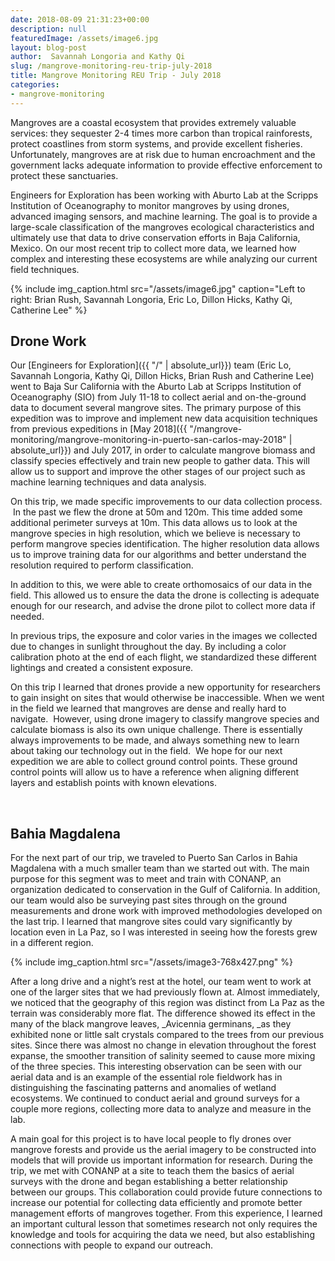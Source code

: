 ```yaml
---
date: 2018-08-09 21:31:23+00:00
description: null
featuredImage: /assets/image6.jpg
layout: blog-post
author:  Savannah Longoria and Kathy Qi
slug: /mangrove-monitoring-reu-trip-july-2018
title: Mangrove Monitoring REU Trip - July 2018
categories:
- mangrove-monitoring
---
```


Mangroves are a coastal ecosystem that provides extremely valuable services: they sequester 2-4 times more carbon than tropical rainforests, protect coastlines from storm systems, and provide excellent fisheries. Unfortunately, mangroves are at risk due to human encroachment and the government lacks adequate information to provide effective enforcement to protect these sanctuaries. 

Engineers for Exploration has been working with Aburto Lab at the Scripps Institution of Oceanography to monitor mangroves by using drones, advanced imaging sensors, and machine learning. The goal is to provide a large-scale classification of the mangroves ecological characteristics and ultimately use that data to drive conservation efforts in Baja California, Mexico. On our most recent trip to collect more data, we learned how complex and interesting these ecosystems are while analyzing our current field techniques. 


{% include 
    img_caption.html
    src="/assets/image6.jpg"
    caption="Left to right: Brian Rush, Savannah Longoria, Eric Lo, Dillon Hicks, Kathy Qi, Catherine Lee"
%}

## Drone Work

Our [Engineers for Exploration]({{ "/" | absolute_url}}) team (Eric Lo, Savannah Longoria, Kathy Qi, Dillon Hicks, Brian Rush and Catherine Lee) went to Baja Sur California with the Aburto Lab at Scripps Institution of Oceanography (SIO) from July 11-18 to collect aerial and on-the-ground data to document several mangrove sites. The primary purpose of this expedition was to improve and implement new data acquisition techniques from previous expeditions in [May 2018]({{ "/mangrove-monitoring/mangrove-monitoring-in-puerto-san-carlos-may-2018"  | absolute_url}}) and July 2017, in order to calculate mangrove biomass and classify species effectively and train new people to gather data. This will allow us to support and improve the other stages of our project such as machine learning techniques and data analysis.

On this trip, we made specific improvements to our data collection process.  In the past we flew the drone at 50m and 120m. This time added some additional perimeter surveys at 10m. This data allows us to look at the mangrove species in high resolution, which we believe is necessary to perform mangrove species identification. The higher resolution data allows us to improve training data for our algorithms and better understand the resolution required to perform classification. 

In addition to this, we were able to create orthomosaics of our data in the field. This allowed us to ensure the data the drone is collecting is adequate enough for our research, and advise the drone pilot to collect more data if needed. 

In previous trips, the exposure and color varies in the images we collected due to changes in sunlight throughout the day. By including a color calibration photo at the end of each flight, we standardized these different lightings and created a consistent exposure. 

On this trip I learned that drones provide a new opportunity for researchers to gain insight on sites that would otherwise be inaccessible. When we went in the field we learned that mangroves are dense and really hard to navigate.  However, using drone imagery to classify mangrove species and calculate biomass is also its own unique challenge. There is essentially always improvements to be made, and always something new to learn about taking our technology out in the field.  We hope for our next expedition we are able to collect ground control points. These ground control points will allow us to have a reference when aligning different layers and establish points with known elevations. 

 

## Bahia Magdalena

For the next part of our trip, we traveled to Puerto San Carlos in Bahia Magdalena with a much smaller team than we started out with. The main purpose for this segment was to meet and train with CONANP, an organization dedicated to conservation in the Gulf of California. In addition, our team would also be surveying past sites through on the ground measurements and drone work with improved methodologies developed on the last trip. I learned that mangrove sites could vary significantly by location even in La Paz, so I was interested in seeing how the forests grew in a different region.

{% include 
    img_caption.html
    src="/assets/image3-768x427.png"
%}

After a long drive and a night’s rest at the hotel, our team went to work at one of the larger sites that we had previously flown at. Almost immediately, we noticed that the geography of this region was distinct from La Paz as the terrain was considerably more flat. The difference showed its effect in the many of the black mangrove leaves, _Avicennia germinans, _as they exhibited none or little salt crystals compared to the trees from our previous sites. Since there was almost no change in elevation throughout the forest expanse, the smoother transition of salinity seemed to cause more mixing of the three species. This interesting observation can be seen with our aerial data and is an example of the essential role fieldwork has in distinguishing the fascinating patterns and anomalies of wetland ecosystems. We continued to conduct aerial and ground surveys for a couple more regions, collecting more data to analyze and measure in the lab. 

A main goal for this project is to have local people to fly drones over mangrove forests and provide us the aerial imagery to be constructed into models that will provide us important information for research. During the trip, we met with CONANP at a site to teach them the basics of aerial surveys with the drone and began establishing a better relationship between our groups. This collaboration could provide future connections to increase our potential for collecting data efficiently and promote better management efforts of mangroves together. From this experience, I learned an important cultural lesson that sometimes research not only requires the knowledge and tools for acquiring the data we need, but also establishing connections with people to expand our outreach. 